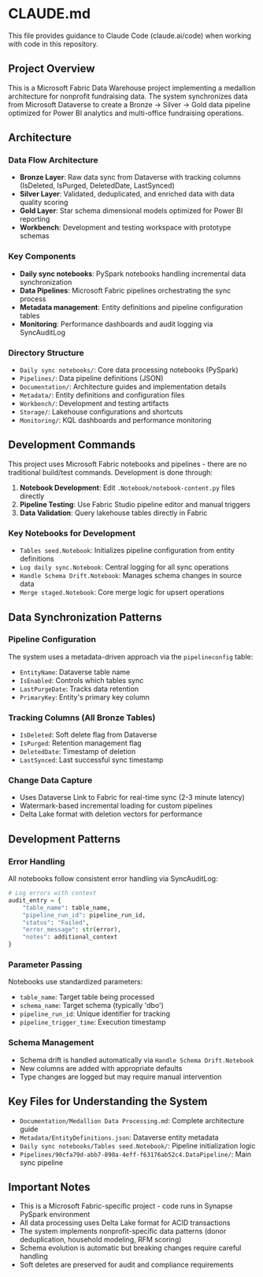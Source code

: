 # CLAUDE.md

This file provides guidance to Claude Code (claude.ai/code) when working with code in this repository.

## Project Overview

This is a Microsoft Fabric Data Warehouse project implementing a medallion architecture for nonprofit fundraising data. The system synchronizes data from Microsoft Dataverse to create a Bronze → Silver → Gold data pipeline optimized for Power BI analytics and multi-office fundraising operations.

## Architecture

### Data Flow Architecture
- **Bronze Layer**: Raw data sync from Dataverse with tracking columns (IsDeleted, IsPurged, DeletedDate, LastSynced)
- **Silver Layer**: Validated, deduplicated, and enriched data with data quality scoring
- **Gold Layer**: Star schema dimensional models optimized for Power BI reporting
- **Workbench**: Development and testing workspace with prototype schemas

### Key Components
- **Daily sync notebooks**: PySpark notebooks handling incremental data synchronization
- **Data Pipelines**: Microsoft Fabric pipelines orchestrating the sync process
- **Metadata management**: Entity definitions and pipeline configuration tables
- **Monitoring**: Performance dashboards and audit logging via SyncAuditLog

### Directory Structure
- `Daily sync notebooks/`: Core data processing notebooks (PySpark)
- `Pipelines/`: Data pipeline definitions (JSON)
- `Documentation/`: Architecture guides and implementation details
- `Metadata/`: Entity definitions and configuration files
- `Workbench/`: Development and testing artifacts
- `Storage/`: Lakehouse configurations and shortcuts
- `Monitoring/`: KQL dashboards and performance monitoring

## Development Commands

This project uses Microsoft Fabric notebooks and pipelines - there are no traditional build/test commands. Development is done through:

1. **Notebook Development**: Edit `.Notebook/notebook-content.py` files directly
2. **Pipeline Testing**: Use Fabric Studio pipeline editor and manual triggers
3. **Data Validation**: Query lakehouse tables directly in Fabric

### Key Notebooks for Development
- `Tables seed.Notebook`: Initializes pipeline configuration from entity definitions
- `Log daily sync.Notebook`: Central logging for all sync operations
- `Handle Schema Drift.Notebook`: Manages schema changes in source data
- `Merge staged.Notebook`: Core merge logic for upsert operations

## Data Synchronization Patterns

### Pipeline Configuration
The system uses a metadata-driven approach via the `pipelineconfig` table:
- `EntityName`: Dataverse table name
- `IsEnabled`: Controls which tables sync
- `LastPurgeDate`: Tracks data retention
- `PrimaryKey`: Entity's primary key column

### Tracking Columns (All Bronze Tables)
- `IsDeleted`: Soft delete flag from Dataverse
- `IsPurged`: Retention management flag
- `DeletedDate`: Timestamp of deletion
- `LastSynced`: Last successful sync timestamp

### Change Data Capture
- Uses Dataverse Link to Fabric for real-time sync (2-3 minute latency)
- Watermark-based incremental loading for custom pipelines
- Delta Lake format with deletion vectors for performance

## Development Patterns

### Error Handling
All notebooks follow consistent error handling via SyncAuditLog:
```python
# Log errors with context
audit_entry = {
    "table_name": table_name,
    "pipeline_run_id": pipeline_run_id,
    "status": "Failed",
    "error_message": str(error),
    "notes": additional_context
}
```

### Parameter Passing
Notebooks use standardized parameters:
- `table_name`: Target table being processed
- `schema_name`: Target schema (typically 'dbo')
- `pipeline_run_id`: Unique identifier for tracking
- `pipeline_trigger_time`: Execution timestamp

### Schema Management
- Schema drift is handled automatically via `Handle Schema Drift.Notebook`
- New columns are added with appropriate defaults
- Type changes are logged but may require manual intervention

## Key Files for Understanding the System

- `Documentation/Medallion Data Processing.md`: Complete architecture guide
- `Metadata/EntityDefinitions.json`: Dataverse entity metadata
- `Daily sync notebooks/Tables seed.Notebook/`: Pipeline initialization logic
- `Pipelines/90cfa79d-abb7-890a-4eff-f63176ab52c4.DataPipeline/`: Main sync pipeline

## Important Notes

- This is a Microsoft Fabric-specific project - code runs in Synapse PySpark environment
- All data processing uses Delta Lake format for ACID transactions
- The system implements nonprofit-specific data patterns (donor deduplication, household modeling, RFM scoring)
- Schema evolution is automatic but breaking changes require careful handling
- Soft deletes are preserved for audit and compliance requirements